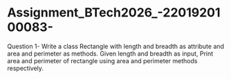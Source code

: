 # Assignment_BTech2026_-2201920100083-

Question 1-
Write a class Rectangle with length and breadth as attribute and area and perimeter as methods. Given length and breadth as input, Print area and perimeter of rectangle using area and perimeter methods respectively.
